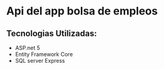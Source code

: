 ﻿# Api del app bolsa de empleos

## Tecnologias Utilizadas: 

- ASP.net 5
- Entity Framework Core 
- SQL server Express


